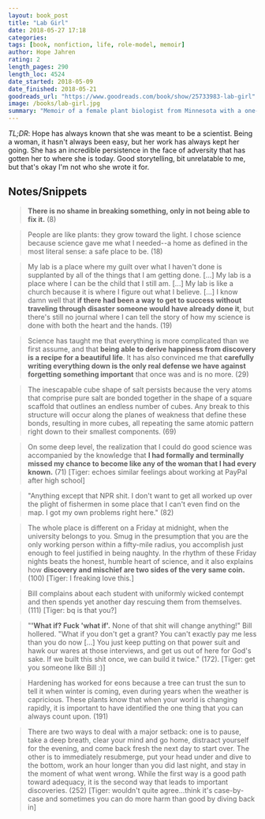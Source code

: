 ```yaml
---
layout: book_post
title: "Lab Girl"
date: 2018-05-27 17:18
categories:
tags: [book, nonfiction, life, role-model, memoir]
author: Hope Jahren
rating: 2
length_pages: 290
length_loc: 4524
date_started: 2018-05-09
date_finished: 2018-05-21
goodreads_url: "https://www.goodreads.com/book/show/25733983-lab-girl"
image: /books/lab-girl.jpg
summary: "Memoir of a female plant biologist from Minnesota with a one-track mind for science. No BS."
---
```


*TL;DR*: Hope has always known that she was meant to be a scientist.
Being a woman, it hasn't always been easy, but her work has always kept
her going. She has an incredible persistence in the face of adversity
that has gotten her to where she is today. Good storytelling, bit
unrelatable to me, but that's okay I'm not who she wrote it for.

## Notes/Snippets

<blockquote>
  <p>
    <b>There is no shame in breaking something, only in not being able to
    fix it.</b> (8)
  </p>
</blockquote>

<blockquote>
  <p>
    People are like plants: they grow toward the light. I chose science
    because science gave me what I needed--a home as defined in the most
    literal sense: a safe place to be. (18)
  </p>
</blockquote>

<blockquote>
  <p>
    My lab is a place where my guilt over what I haven't done is
    supplanted by all of the things that I am getting done. [...] My lab
    is a place where I can be the child that I still am. [...] My lab is
    like a church because it is where I figure out what I believe. [...]
    I know damn well that <b>if there had been a way to get to success
    without traveling through disaster someone would have already done
    it</b>, but there's still no journal where I can tell the story of how
    my science is done with both the heart and the hands. (19)
  </p>
</blockquote>

<blockquote>
  <p>
    Science has taught me that everything is more complicated than we
    first assume, and that <b>being able to derive happiness from discovery
    is a recipe for a beautiful life</b>. It has also convinced me that
    <b>carefully writing everything down is the only real defense we have
    against forgetting something important</b> that once was and is no more.
    (29)
  </p>
</blockquote>

<blockquote>
  <p>
    The inescapable cube shape of salt persists because the very atoms
    that comprise pure salt are bonded together in the shape of a square
    scaffold that outlines an endless number of cubes. Any break to this
    structure will occur along the planes of weakness that define these
    bonds, resulting in more cubes, all repeating the same atomic
    pattern right down to their smallest components. (69)
  </p>
</blockquote>

<blockquote>
  <p>
    On some deep level, the realization that I could do good science was
    accompanied by the knowledge that <b>I had formally and terminally
    missed my chance to become like any of the woman that I had every
    known.</b> (71) [Tiger: echoes similar feelings about working at PayPal
    after high school]
  </p>
</blockquote>

<blockquote>
  <p>
    "Anything except that NPR shit. I don't want to get all worked up
    over the plight of fishermen in some place that I can't even find on
    the map. I got my own problems right here." (82)
  </p>
</blockquote>

<blockquote>
  <p>
    The whole place is different on a Friday at midnight, when the
    university belongs to you. Smug in the presumption that you are the
    only working person within a fifty-mile radius, you accomplish just
    enough to feel justified in being naughty. In the rhythm of these
    Friday nights beats the honest, humble heart of science, and it also
    explains how <b>discovery and mischief are two sides of the very same
    coin.</b> (100) [Tiger: I freaking love this.]
  </p>
</blockquote>

<blockquote>
  <p>
    Bill complains about each student with uniformly wicked contempt and
    then spends yet another day rescuing them from themselves. (111)
    [Tiger: bq is that you?]
  </p>
</blockquote>

<blockquote>
  <p>
    "<b>'What if? Fuck 'what if'.</b> None of that shit will change anything!"
    Bill hollered. "What if you don't get a grant? You can't exactly pay
    me less than you do now [...] You just keep putting on that power
    suit and hawk our wares at those interviews, and get us out of here
    for God's sake. If we built this shit once, we can build it twice."
    (172). [Tiger: get you someone like Bill :)]
  </p>
</blockquote>

<blockquote>
  <p>
    Hardening has worked for eons because a tree can trust the sun to
    tell it when winter is coming, even during years when the weather is
    capricious. These plants know that when your world is changing
    rapidly, it is important to have identified the one thing that you
    can always count upon. (191)
  </p>
</blockquote>

<blockquote>
  <p>
    There are two ways to deal with a major setback: one is to pause,
    take a deep breath, clear your mind and go home, distraact yourself
    for the evening, and come back fresh the next day to start over. The
    other is to immediately resubmerge, put your head under and dive to
    the bottom, work an hour longer than you did last night, and stay in
    the moment of what went wrong. While the first way is a good path
    toward adequacy, it is the second way that leads to important
    discoveries. (252) [Tiger: wouldn't quite agree...think it's
    case-by-case and sometimes you can do more harm than good by diving
    back in]
  </p>
</blockquote>
